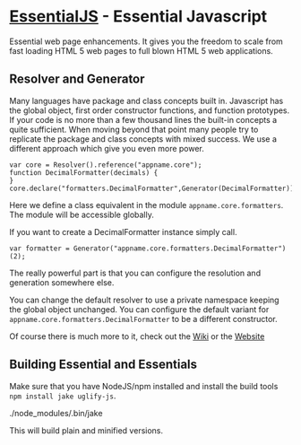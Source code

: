 [EssentialJS](http://essentialjs.com/) - Essential Javascript
================================

Essential web page enhancements. It gives you the freedom to scale from fast loading HTML 5 web pages to full blown HTML 5 web applications.

## Resolver and Generator

Many languages have package and class concepts built in. Javascript has the global object, first order constructor functions, and function prototypes.
If your code is no more than a few thousand lines the built-in concepts a quite sufficient. 
When moving beyond that point many people try to replicate the package and class concepts with mixed success. We use a different approach which give you even more power.

    var core = Resolver().reference("appname.core");
    function DecimalFormatter(decimals) {
    }
    core.declare("formatters.DecimalFormatter",Generator(DecimalFormatter));

Here we define a class equivalent in the module `appname.core.formatters`. The module will be accessible globally.

If you want to create a DecimalFormatter instance simply call.

    var formatter = Generator("appname.core.formatters.DecimalFormatter")(2);

The really powerful part is that you can configure the resolution and generation somewhere else.

You can change the default resolver to use a private namespace keeping the global object unchanged.
You can configure the default variant for `appname.core.formatters.DecimalFormatter` to be a different constructor.

Of course there is much more to it, check out the [Wiki](http://github.com/essentialjs/EssentialJs/Wiki)
or the [Website](http://essentialjs.com)

## Building Essential and Essentials

Make sure that you have NodeJS/npm installed and install the build tools `npm install jake uglify-js`.

   ./node_modules/.bin/jake

This will build plain and minified versions.
